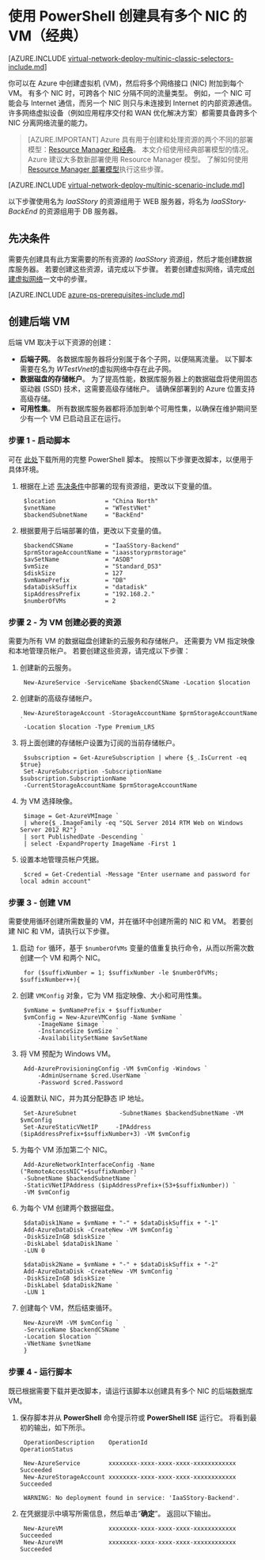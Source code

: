 <properties
    pageTitle="创建具有多个 NIC 的 VM（经典）- Azure PowerShell | Azure"
    description="了解如何使用 PowerShell 创建具有多个 NIC 的 VM（经典）。"
    services="virtual-network"
    documentationcenter="na"
    author="jimdial"
    manager="timlt"
    editor=""
    tags="azure-service-management"
    translationtype="Human Translation" />
<tags
    ms.assetid="6e50f39a-2497-4845-a5d4-7332dbc203c5"
    ms.service="virtual-network"
    ms.devlang="na"
    ms.topic="article"
    ms.tgt_pltfrm="na"
    ms.workload="infrastructure-services"
    ms.date="02/02/2016"
    wacn.date="05/02/2017"
    ms.author="jdial"
    ms.custom="H1Hack27Feb2017"
    ms.sourcegitcommit="78da854d58905bc82228bcbff1de0fcfbc12d5ac"
    ms.openlocfilehash="803c7058df2c7e021495d0f124fe9f9db6b87d86"
    ms.lasthandoff="04/22/2017" />

# <a name="create-a-vm-classic-with-multiple-nics-using-powershell"></a>使用 PowerShell 创建具有多个 NIC 的 VM（经典）

[AZURE.INCLUDE [virtual-network-deploy-multinic-classic-selectors-include.md](../../includes/virtual-network-deploy-multinic-classic-selectors-include.md)]

你可以在 Azure 中创建虚拟机 (VM)，然后将多个网络接口 (NIC) 附加到每个 VM。 有多个 NIC 时，可跨各个 NIC 分隔不同的流量类型。 例如，一个 NIC 可能会与 Internet 通信，而另一个 NIC 则只与未连接到 Internet 的内部资源通信。 许多网络虚拟设备（例如应用程序交付和 WAN 优化解决方案）都需要具备跨多个 NIC 分离网络流量的能力。

> [AZURE.IMPORTANT]
> Azure 具有用于创建和处理资源的两个不同的部署模型：[Resource Manager 和经典](/documentation/articles/resource-manager-deployment-model/)。 本文介绍使用经典部署模型的情况。 Azure 建议大多数新部署使用 Resource Manager 模型。 了解如何使用 [Resource Manager 部署模型](/documentation/articles/virtual-network-deploy-multinic-arm-ps/)执行这些步骤。

[AZURE.INCLUDE [virtual-network-deploy-multinic-scenario-include.md](../../includes/virtual-network-deploy-multinic-scenario-include.md)]

以下步骤使用名为 *IaaSStory* 的资源组用于 WEB 服务器，将名为 *IaaSStory-BackEnd* 的资源组用于 DB 服务器。

## <a name="Prerequisites"></a>先决条件

需要先创建具有此方案需要的所有资源的 *IaaSStory* 资源组，然后才能创建数据库服务器。 若要创建这些资源，请完成以下步骤。 若要创建虚拟网络，请完成[创建虚拟网络](/documentation/articles/virtual-networks-create-vnet-classic-netcfg-ps/)一文中的步骤。

[AZURE.INCLUDE [azure-ps-prerequisites-include.md](../../includes/azure-ps-prerequisites-include.md)]

## <a name="create-the-back-end-vms"></a>创建后端 VM
后端 VM 取决于以下资源的创建：

* **后端子网**。 各数据库服务器将分别属于各个子网，以便隔离流量。 以下脚本需要在名为 *WTestVnet*的虚拟网络中存在此子网。
* **数据磁盘的存储帐户**。 为了提高性能，数据库服务器上的数据磁盘将使用固态驱动器 (SSD) 技术，这需要高级存储帐户。 请确保部署到的 Azure 位置支持高级存储。
* **可用性集**。 所有数据库服务器都将添加到单个可用性集，以确保在维护期间至少有一个 VM 已启动且正在运行。

### <a name="step-1---start-your-script"></a>步骤 1 - 启动脚本
可在 [此处](https://raw.githubusercontent.com/Azure/azure-quickstart-templates/master/IaaS-Story/11-MultiNIC/classic/virtual-network-deploy-multinic-classic-ps.ps1)下载所用的完整 PowerShell 脚本。 按照以下步骤更改脚本，以便用于具体环境。

1. 根据在上述 [先决条件](#Prerequisites)中部署的现有资源组，更改以下变量的值。

        $location              = "China North"
        $vnetName              = "WTestVNet"
        $backendSubnetName     = "BackEnd"

2. 根据要用于后端部署的值，更改以下变量的值。

        $backendCSName         = "IaaSStory-Backend"
        $prmStorageAccountName = "iaasstoryprmstorage"
        $avSetName             = "ASDB"
        $vmSize                = "Standard_DS3"
        $diskSize              = 127
        $vmNamePrefix          = "DB"
        $dataDiskSuffix        = "datadisk"
        $ipAddressPrefix       = "192.168.2."
        $numberOfVMs           = 2

### <a name="step-2---create-necessary-resources-for-your-vms"></a>步骤 2 - 为 VM 创建必要的资源
需要为所有 VM 的数据磁盘创建新的云服务和存储帐户。 还需要为 VM 指定映像和本地管理员帐户。 若要创建这些资源，请完成以下步骤：

1. 创建新的云服务。

        New-AzureService -ServiceName $backendCSName -Location $location

2. 创建新的高级存储帐户。

        New-AzureStorageAccount -StorageAccountName $prmStorageAccountName `
        -Location $location -Type Premium_LRS

3. 将上面创建的存储帐户设置为订阅的当前存储帐户。

        $subscription = Get-AzureSubscription | where {$_.IsCurrent -eq $true}  
        Set-AzureSubscription -SubscriptionName $subscription.SubscriptionName `
        -CurrentStorageAccountName $prmStorageAccountName

4. 为 VM 选择映像。

        $image = Get-AzureVMImage `
        | where{$_.ImageFamily -eq "SQL Server 2014 RTM Web on Windows Server 2012 R2"} `
        | sort PublishedDate -Descending `
        | select -ExpandProperty ImageName -First 1

5. 设置本地管理员帐户凭据。

        $cred = Get-Credential -Message "Enter username and password for local admin account"

### <a name="step-3---create-vms"></a>步骤 3 - 创建 VM
需要使用循环创建所需数量的 VM，并在循环中创建所需的 NIC 和 VM。 若要创建 NIC 和 VM，请执行以下步骤。

1. 启动 `for` 循环，基于 `$numberOfVMs` 变量的值重复执行命令，从而以所需次数创建一个 VM 和两个 NIC。

        for ($suffixNumber = 1; $suffixNumber -le $numberOfVMs; $suffixNumber++){

2. 创建 `VMConfig` 对象，它为 VM 指定映像、大小和可用性集。

        $vmName = $vmNamePrefix + $suffixNumber
        $vmConfig = New-AzureVMConfig -Name $vmName `
            -ImageName $image `
            -InstanceSize $vmSize `
            -AvailabilitySetName $avSetName

3. 将 VM 预配为 Windows VM。

        Add-AzureProvisioningConfig -VM $vmConfig -Windows `
            -AdminUsername $cred.UserName `
            -Password $cred.Password

4. 设置默认 NIC，并为其分配静态 IP 地址。

        Set-AzureSubnet            -SubnetNames $backendSubnetName -VM $vmConfig
        Set-AzureStaticVNetIP     -IPAddress ($ipAddressPrefix+$suffixNumber+3) -VM $vmConfig

5. 为每个 VM 添加第二个 NIC。

        Add-AzureNetworkInterfaceConfig -Name ("RemoteAccessNIC"+$suffixNumber) `
        -SubnetName $backendSubnetName `
        -StaticVNetIPAddress ($ipAddressPrefix+(53+$suffixNumber)) `
        -VM $vmConfig

6. 为每个 VM 创建两个数据磁盘。

        $dataDisk1Name = $vmName + "-" + $dataDiskSuffix + "-1"    
        Add-AzureDataDisk -CreateNew -VM $vmConfig `
        -DiskSizeInGB $diskSize `
        -DiskLabel $dataDisk1Name `
        -LUN 0

        $dataDisk2Name = $vmName + "-" + $dataDiskSuffix + "-2"   
        Add-AzureDataDisk -CreateNew -VM $vmConfig `
        -DiskSizeInGB $diskSize `
        -DiskLabel $dataDisk2Name `
        -LUN 1

7. 创建每个 VM，然后结束循环。

        New-AzureVM -VM $vmConfig `
        -ServiceName $backendCSName `
        -Location $location `
        -VNetName $vnetName
        }

### <a name="step-4---run-the-script"></a>步骤 4 - 运行脚本
既已根据需要下载并更改脚本，请运行该脚本以创建具有多个 NIC 的后端数据库 VM。

1. 保存脚本并从 **PowerShell** 命令提示符或 **PowerShell ISE** 运行它。 将看到最初的输出，如下所示。

        OperationDescription    OperationId                          OperationStatus

        New-AzureService        xxxxxxxx-xxxx-xxxx-xxxx-xxxxxxxxxxxx Succeeded
        New-AzureStorageAccount xxxxxxxx-xxxx-xxxx-xxxx-xxxxxxxxxxxx Succeeded

        WARNING: No deployment found in service: 'IaaSStory-Backend'.
2. 在凭据提示中填写所需信息，然后单击“**确定**”。 返回以下输出。

        New-AzureVM             xxxxxxxx-xxxx-xxxx-xxxx-xxxxxxxxxxxx Succeeded
        New-AzureVM             xxxxxxxx-xxxx-xxxx-xxxx-xxxxxxxxxxxx Succeeded

<!--Update_Description: wording update-->